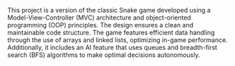 This project is a version of the classic Snake game developed using a Model-View-Controller (MVC) architecture and object-oriented programming (OOP) principles. The design ensures a clean and maintainable code structure. The game features efficient data handling through the use of arrays and linked lists, optimizing in-game performance. Additionally, it includes an AI feature that uses queues and breadth-first search (BFS) algorithms to make optimal decisions autonomously.
